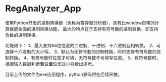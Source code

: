 # RegAnalyzer_App
使用Python开发的进制转换器（也称为寄存器分析器），具有比window自带的计算器更全面的进制转换功能。
最大的特点在于支持有符号数的进制转换，即支持负数的进制转换。

功能如下：
1、最大支持64位位宽的二进制、十进制、十六进制互相转换。
2、可选择十六进制的大小写。
3、默认为无符号数的进制转换，同时支持有符号数的进制转换。
4、有符号数时位宽才可填，无符号数不可填写位宽。
5、有符号数时，根据输入数据判断若设置位宽过小将给出提示。

目前上传的文件为exe应用程序，python源码将在后续开放。
